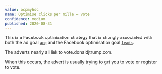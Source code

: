 ```yaml
---
value: ocpmyhsc
name: Optimise clicks per mille – vote
confidence: medium
published: 2020-08-31
---
```


This is a Facebook optimisation strategy that is strongly associated with
both the ad goal [`acq`](/campaigns/trump/ad_codes/5/against/17) and
the Facebook optimisation goal [`leads`](/campaigns/trump/ad_codes/5/against/18).

The adverts nearly all link to vote.donaldjtrump.com.

When this occurs, the advert is usually trying to get you to vote or
register to vote.
